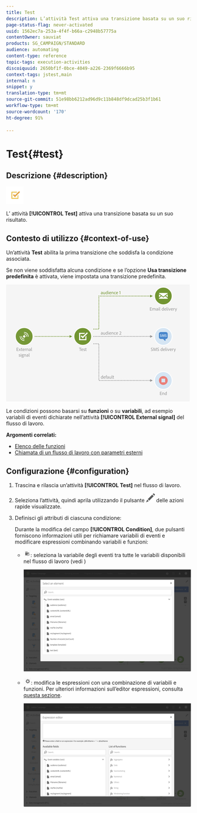 ```yaml
---
title: Test
description: L’attività Test attiva una transizione basata su un suo risultato.
page-status-flag: never-activated
uuid: 1562ec7a-253a-4f4f-b66a-c2948b57775a
contentOwner: sauviat
products: SG_CAMPAIGN/STANDARD
audience: automating
content-type: reference
topic-tags: execution-activities
discoiquuid: 2650bf1f-0bce-4049-a226-2369f6666b95
context-tags: jstest,main
internal: n
snippet: y
translation-type: tm+mt
source-git-commit: 51e98bb6212ad96d9c11b848df9dcad25b3f1b61
workflow-type: tm+mt
source-wordcount: '170'
ht-degree: 91%

---
```



# Test{#test}

## Descrizione {#description}

![](assets/test.png)

L’ attività **[!UICONTROL Test]** attiva una transizione basata su un suo risultato.

## Contesto di utilizzo {#context-of-use}

Un’attività **Test** abilita la prima transizione che soddisfa la condizione associata.

Se non viene soddisfatta alcuna condizione e se l’opzione **Usa transizione predefinita** è attivata, viene impostata una transizione predefinita.

![](assets/wkf_test_activity_example.png)

Le condizioni possono basarsi su **funzioni** o su **variabili**, ad esempio variabili di eventi dichiarate nell’attività **[!UICONTROL External signal]** del flusso di lavoro.

**Argomenti correlati:**

* [Elenco delle funzioni](../../automating/using/list-of-functions.md)
* [Chiamata di un flusso di lavoro con parametri esterni](../../automating/using/calling-a-workflow-with-external-parameters.md)

## Configurazione {#configuration}

1. Trascina e rilascia un’attività **[!UICONTROL Test]** nel flusso di lavoro.
1. Seleziona l’attività, quindi aprila utilizzando il pulsante ![](assets/edit_darkgrey-24px.png) delle azioni rapide visualizzate.
1. Definisci gli attributi di ciascuna condizione:

   Durante la modifica del campo **[!UICONTROL Condition]**, due pulsanti forniscono informazioni utili per richiamare variabili di eventi e modificare espressioni combinando variabili e funzioni:

   * ![](assets/extsignal_picker.png): seleziona la variabile degli eventi tra tutte le variabili disponibili nel flusso di lavoro (vedi [](../../automating/using/customizing-workflow-external-parameters.md))

      ![](assets/wkf_test_activity_variables.png)

   * ![](assets/extsignal_expression_editor.png): modifica le espressioni con una combinazione di variabili e funzioni. Per ulteriori informazioni sull’editor espressioni, consulta [questa sezione](../../automating/using/advanced-expression-editing.md).

      ![](assets/wkf_test_activity_variables_expression.png)
